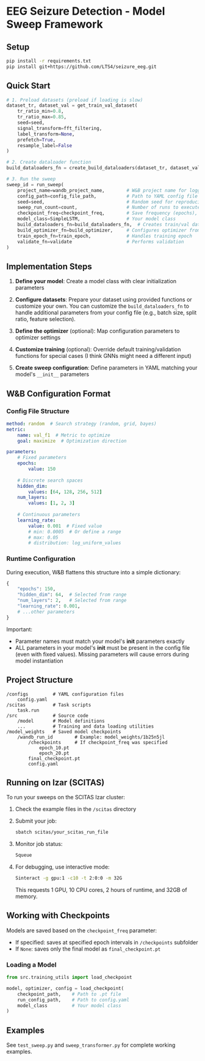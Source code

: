 # EEG Seizure Detection - Model Sweep Framework

## Setup
```bash
pip install -r requirements.txt
pip install git+https://github.com/LTS4/seizure_eeg.git
```

## Quick Start

```python
# 1. Preload datasets (preload if loading is slow)
dataset_tr, dataset_val = get_train_val_dataset(
    tr_ratio_min=0.8,
    tr_ratio_max=0.85,
    seed=seed,
    signal_transform=fft_filtering,
    label_transform=None,
    prefetch=True,
    resample_label=False
)

# 2. Create dataloader function
build_dataloaders_fn = create_build_dataloaders(dataset_tr, dataset_val)

# 3. Run the sweep
sweep_id = run_sweep(
    project_name=wandb_project_name,        # W&B project name for logging
    config_path=config_file_path,           # Path to YAML config file
    seed=seed,                              # Random seed for reproducibility
    sweep_run_count=count,                  # Number of runs to execute
    checkpoint_freq=checkpoint_freq,        # Save frequency (epochs), None = final only
    model_class=SimpleLSTM,                 # Your model class 
    build_dataloaders_fn=build_dataloaders_fn,  # Creates train/val dataloaders
    build_optimizer_fn=build_optimizer,     # Configures optimizer from config
    train_epoch_fn=train_epoch,             # Handles training epoch
    validate_fn=validate                    # Performs validation
)
```

## Implementation Steps

1. **Define your model**: Create a model class with clear initialization parameters

2. **Configure datasets**: Prepare your dataset using provided functions or customize your own.
You can customize the `build_dataloaders_fn` to handle additional parameters from your config file (e.g., batch size, split ratio, feature selection).

3. **Define the optimizer** (optional): Map configuration parameters to optimizer settings

4. **Customize training** (optional): Override default training/validation functions for special cases (I think GNNs might need a different input)

5. **Create sweep configuration**: Define parameters in YAML matching your model's `__init__` parameters

## W&B Configuration Format

### Config File Structure
```yaml
method: random  # Search strategy (random, grid, bayes)
metric:
    name: val_f1  # Metric to optimize
    goal: maximize  # Optimization direction

parameters:
    # Fixed parameters
    epochs:
        value: 150
        
    # Discrete search spaces
    hidden_dim:
        values: [64, 128, 256, 512]
    num_layers:
        values: [1, 2, 3]
        
    # Continuous parameters
    learning_rate:
        value: 0.001  # Fixed value
        # min: 0.0005  # Or define a range
        # max: 0.05    
        # distribution: log_uniform_values
```

### Runtime Configuration
During execution, W&B flattens this structure into a simple dictionary:

```python
{
    "epochs": 150,
    "hidden_dim": 64,  # Selected from range
    "num_layers": 2,   # Selected from range
    "learning_rate": 0.001,
    # ...other parameters
}
```

Important:

- Parameter names must match your model's __init__ parameters exactly
- ALL parameters in your model's __init__ must be present in the config file (even with fixed values). Missing parameters will cause errors during model instantiation

## Project Structure

```
/configs         # YAML configuration files
    config.yaml
/scitas          # Task scripts
    task.run
/src             # Source code
    /model       # Model definitions
    ...          # Training and data loading utilities
/model_weights   # Saved model checkpoints
    /wandb_run_id        # Example: model_weights/1b25n5jl
        /checkpoints     # If checkpoint_freq was specified
            epoch_10.pt
            epoch_20.pt
        final_checkpoint.pt
        config.yaml
```

## Running on Izar (SCITAS)

To run your sweeps on the SCITAS Izar cluster:

1. Check the example files in the `/scitas` directory
2. Submit your job:
   ```bash
   sbatch scitas/your_scitas_run_file
   ```

3. Monitor job status:
   ```bash
   Squeue
   ```

4. For debugging, use interactive mode:
   ```bash
   Sinteract -g gpu:1 -c10 -t 2:0:0 -m 32G
   ```
   This requests 1 GPU, 10 CPU cores, 2 hours of runtime, and 32GB of memory.

## Working with Checkpoints

Models are saved based on the `checkpoint_freq` parameter:
- If specified: saves at specified epoch intervals in `/checkpoints` subfolder
- If `None`: saves only the final model as `final_checkpoint.pt`

### Loading a Model
```python
from src.training_utils import load_checkpoint

model, optimizer, config = load_checkpoint(
    checkpoint_path,    # Path to .pt file
    run_config_path,    # Path to config.yaml
    model_class         # Your model class
)
```

## Examples
See `test_sweep.py` and `sweep_transformer.py` for complete working examples.
